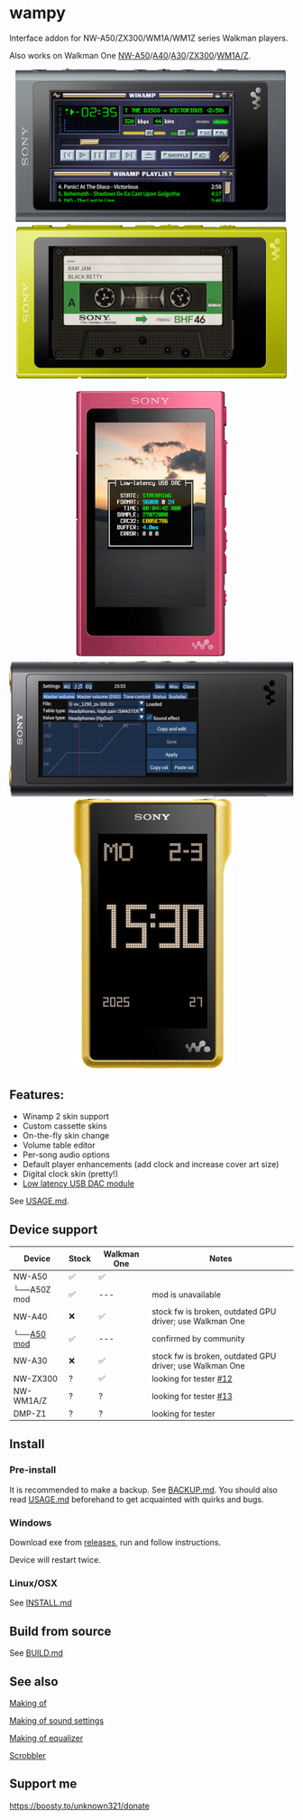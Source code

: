 wampy
=====

Interface addon for NW-A50/ZX300/WM1A/WM1Z series Walkman players.

Also works on Walkman One [NW-A50][1]/[A40][2]/[A30][3]/[ZX300][4]/[WM1A/Z][5].

[1]: https://www.mrwalkman.com/p/sony-nw-a50series-custom-firmware.html

[2]: https://www.mrwalkman.com/p/walkman-one-for-nw-a40series.html

[3]: https://www.mrwalkman.com/p/walkman-one-nw-a30series.html

[4]: https://www.mrwalkman.com/p/walkman-one-zx300series.html

[5]: https://www.mrwalkman.com/p/walkman-one-for-wm1az.html

<p align="center"><img src="images/promo-a50.png" alt="winamp">&nbsp;<img src="images/promo-a40.png" alt="cassette"></p>
<p align="center"><img src="images/promo-a30.png">&nbsp;<img src="images/promo-zx300.png">&nbsp;<img src="images/promo-wm1z.png"></p>

## Features:

- Winamp 2 skin support
- Custom cassette skins
- On-the-fly skin change
- Volume table editor
- Per-song audio options
- Default player enhancements (add clock and increase cover art size)
- Digital clock skin (pretty!)
- [Low latency USB DAC module](https://github.com/zhangboyang/llusbdac)

See [USAGE.md](./USAGE.md).

## Device support

| Device          | Stock | Walkman One | Notes                                                    |
|-----------------|-------|-------------|----------------------------------------------------------|
| NW-A50          | ✅     | ✅           |                                                          |
| └──A50Z mod     | ✅     | ---         | mod is unavailable                                       |
| NW-A40          | ❌     | ✅           | stock fw is broken, outdated GPU driver; use Walkman One |
| └──[A50 mod][6] | ✅     | ---         | confirmed by community                                   |
| NW-A30          | ❌     | ✅           | stock fw is broken, outdated GPU driver; use Walkman One |
| NW-ZX300        | ?     | ✅           | looking for tester [#12][7]                              |
| NW-WM1A/Z       | ?     | ?           | looking for tester [#13][8]                              |
| DMP-Z1          | ?     | ?           | looking for tester                                       |

[6]: https://www.mrwalkman.com/p/nw-a40-stock-update.html

[7]: https://github.com/unknown321/wampy/issues/12

[8]: https://github.com/unknown321/wampy/issues/13

## Install

### Pre-install

It is recommended to make a backup. See [BACKUP.md](./BACKUP.md).
You should also read [USAGE.md](./USAGE.md) beforehand to get acquainted with quirks and bugs.

### Windows

Download exe from [releases](https://github.com/unknown321/wampy/releases), run and follow instructions.

Device will restart twice.

### Linux/OSX

See [INSTALL.md](./INSTALL.md)

## Build from source

See [BUILD.md](./BUILD.md)

## See also

[Making of](./MAKING_OF.md)

[Making of sound settings](./MAKING_OF_SOUND_SETTINGS.md)

[Making of equalizer](./MAKING_OF_EQUALIZER.md)

[Scrobbler](https://github.com/unknown321/scrobbler)

## Support me

https://boosty.to/unknown321/donate
